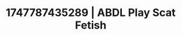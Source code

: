 ---
categories:
- Demure
- Whipped cream play
- Voyeur fantasy
- Spitroast
- 3D erotic games
image: /assets/images/1747787435289.jpg
layout: post
seo:
  description: Featured content with high-quality ABDL Play, Scat Fetish. HD images
    available.
  keywords: ABDL Play, Scat Fetish
  og_image: /assets/images/1747787435289.jpg
  schema_type: VisualArtwork
tags:
- '#1747787435289'
- ABDL Play
- Scat Fetish
title: 1747787435289 | ABDL Play Scat Fetish
---